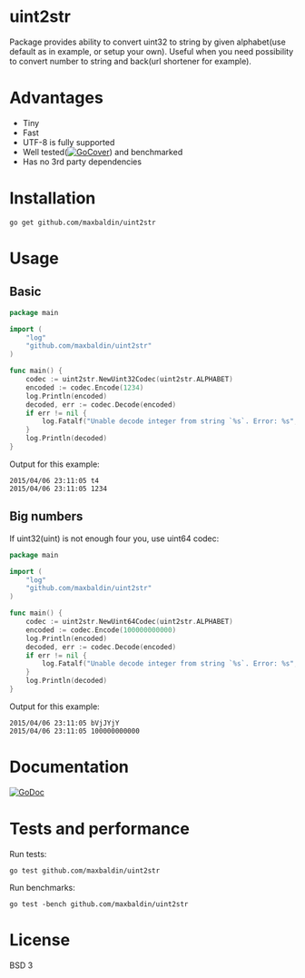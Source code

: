 # uint2str

Package provides ability to convert uint32 to string by given alphabet(use default as in example, or setup your own).
Useful when you need possibility to convert number to string and back(url shortener for example).

# Advantages

* Tiny
* Fast
* UTF-8 is fully supported
* Well tested([![GoCover](http://gocover.io/_badge/github.com/MaxBaldin/uint2str)](http://gocover.io/github.com/MaxBaldin/uint2str)) and benchmarked
* Has no 3rd party dependencies

# Installation

```
go get github.com/maxbaldin/uint2str
```

# Usage

## Basic
```go
package main

import (
    "log"
    "github.com/maxbaldin/uint2str"
)

func main() {
    codec := uint2str.NewUint32Codec(uint2str.ALPHABET)
    encoded := codec.Encode(1234)
    log.Println(encoded)
    decoded, err := codec.Decode(encoded)
    if err != nil {
        log.Fatalf("Unable decode integer from string `%s`. Error: %s", encoded, err.Error())
    }
    log.Println(decoded)
}
```

Output for this example:

```
2015/04/06 23:11:05 t4
2015/04/06 23:11:05 1234
```

## Big numbers

If uint32(uint) is not enough four you, use uint64 codec:

```go
package main

import (
    "log"
    "github.com/maxbaldin/uint2str"
)

func main() {
    codec := uint2str.NewUint64Codec(uint2str.ALPHABET)
    encoded := codec.Encode(100000000000)
    log.Println(encoded)
    decoded, err := codec.Decode(encoded)
    if err != nil {
        log.Fatalf("Unable decode integer from string `%s`. Error: %s", encoded, err.Error())
    }
    log.Println(decoded)
}
```

Output for this example:

```
2015/04/06 23:11:05 bVjJYjY
2015/04/06 23:11:05 100000000000
```

# Documentation

[![GoDoc](https://godoc.org/github.com/MaxBaldin/uint2str?status.svg)](https://godoc.org/github.com/MaxBaldin/uint2str)

# Tests and performance

Run tests:
```
go test github.com/maxbaldin/uint2str
```

Run benchmarks:
```
go test -bench github.com/maxbaldin/uint2str
```

# License

BSD 3
